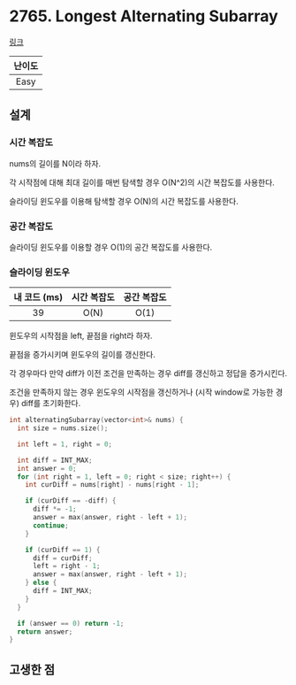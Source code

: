# 2765. Longest Alternating Subarray

[링크](https://leetcode.com/problems/longest-alternating-subarray/description/)

| 난이도 |
| :----: |
|  Easy  |

## 설계

### 시간 복잡도

nums의 길이를 N이라 하자.

각 시작점에 대해 최대 길이를 매번 탐색할 경우 O(N^2)의 시간 복잡도를 사용한다.

슬라이딩 윈도우를 이용해 탐색할 경우 O(N)의 시간 복잡도를 사용한다.

### 공간 복잡도

슬라이딩 윈도우를 이용할 경우 O(1)의 공간 복잡도를 사용한다.

### 슬라이딩 윈도우

| 내 코드 (ms) | 시간 복잡도 | 공간 복잡도 |
| :----------: | :---------: | :---------: |
|      39      |    O(N)     |    O(1)     |

윈도우의 시작점을 left, 끝점을 right라 하자.

끝점을 증가시키며 윈도우의 길이를 갱신한다.

각 경우마다 만약 diff가 이전 조건을 만족하는 경우 diff를 갱신하고 정답을 증가시킨다.

조건을 만족하지 않는 경우 윈도우의 시작점을 갱신하거나 (시작 window로 가능한 경우) diff를 초기화한다.

```cpp
int alternatingSubarray(vector<int>& nums) {
  int size = nums.size();

  int left = 1, right = 0;

  int diff = INT_MAX;
  int answer = 0;
  for (int right = 1, left = 0; right < size; right++) {
    int curDiff = nums[right] - nums[right - 1];

    if (curDiff == -diff) {
      diff *= -1;
      answer = max(answer, right - left + 1);
      continue;
    }

    if (curDiff == 1) {
      diff = curDiff;
      left = right - 1;
      answer = max(answer, right - left + 1);
    } else {
      diff = INT_MAX;
    }
  }

  if (answer == 0) return -1;
  return answer;
}
```

## 고생한 점
